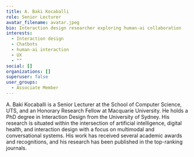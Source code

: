 ```yaml
---
title: A. Baki Kocaballi
role: Senior Lecturer
avatar_filename: avatar.jpeg
bio: Interaction design researcher exploring human-ai collaboration
interests:
  - Interaction design
  - Chatbots
  - human-ai interaction
  - UX
  - ""
social: []
organizations: []
superuser: false
user_groups:
  - Associate Member
---
```

A. Baki Kocaballi is a Senior Lecturer at the School of Computer Science, UTS, and an Honorary Research Fellow at Macquarie University. He holds a PhD degree in Interaction Design from the University of Sydney. His research is situated within the intersection of artificial intelligence, digital health, and interaction design with a focus on multimodal and conversational systems. His work has received several academic awards and recognitions, and his research has been published in the top-ranking journals.
